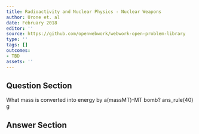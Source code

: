 ```yaml
---
title: Radioactivity and Nuclear Physics - Nuclear Weapons
author: Urone et. al
date: February 2018
editor: ''
source: https://github.com/openwebwork/webwork-open-problem-library
type: ''
tags: []
outcomes:
- TBD
assets: ''
---
```


## Question Section 

What mass is converted into energy by a(massMT)-MT bomb?
ans_rule(40) g



## Answer Section

